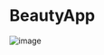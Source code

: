 # BeautyApp

![image](https://user-images.githubusercontent.com/78250709/121767010-997ab780-cb0a-11eb-9c11-ed7487c98f5d.png)

